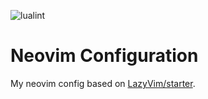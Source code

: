 ![lualint](https://github.com/cschindlbeck/nvim/actions/workflows/lint.yml/badge.svg)

# Neovim Configuration

My neovim config based on [LazyVim/starter](https://github.com/LazyVim/starter).
